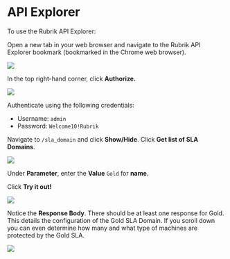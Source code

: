 # API Explorer

To use the Rubrik API Explorer:

Open a new tab in your web browser and navigate to the Rubrik API Explorer bookmark \(bookmarked in the Chrome web browser\).

![](https://lh6.googleusercontent.com/zRWnqho163c29Qrui5nFqPH1E7VMuaevlESLE-GlToGaqHqHDUJiOIr7Ue-Cdd9k8B9d1ixGupmClG65Wi24HVeRa5FmL_ZDpblQkebPsye8XFPMJtR7OoiJRFRfC6ZWhu1evy_I)

In the top right-hand corner, click **Authorize.**

![](https://lh4.googleusercontent.com/ZxfKeuaic9j89sPfJFwmPrHu3YqVFnzZ9lkBWMwbgGb-DBQ35clnZzzt1_unAOhya3fiH5y52IhynwurfC33Ky4B4JeabCOAdz4L71YJPbve-YqDeKh4F4l_r37baqtwyg-jBYI2)

Authenticate using the following credentials:

* Username: `admin`
* Password: `Welcome10!Rubrik`

Navigate to `/sla_domain` and click **Show/Hide**. Click **Get list of SLA Domains**.

![](https://lh4.googleusercontent.com/MNFMGqYSYQSKRF4SNBbvVyo9l6snXHfDx3snfFRyRrEVYAMhK11gIZdt2GezYwLIO-Iq-otYNGoiM7ZjEnl8mgXNL0JGS0-3v83MV8hLi9lNuKI-pokw9FBq2gn_kL0le3XZRLSg)

Under **Parameter**, enter the **Value** `Gold` for **name**.

Click **Try it out!**

![](https://lh3.googleusercontent.com/J2he6_nPK9oXcBzROZjr878u644XcIAyZvH7T39ZMMOGd5upkaThhgy9ZSJISfIQRosazBPE5DznCRnKQSZq4TJNs4ATOsGZZuRlw2HAxy-87vivYaTeh4tWSob46dY09k7CRsdw)

Notice the **Response Body**. There should be at least one response for Gold. This details the configuration of the Gold SLA Domain. If you scroll down you can even determine how many and what type of machines are protected by the Gold SLA.

![](https://lh3.googleusercontent.com/XzL_crpq2ioNHdC49NTGwxX79BcWAZ5DHkCGCEI_bHp3M992HG5aZoJ1BJcDQ8KFxx5M_MRf3l-QgBGSgulJWTA5hy1nwuoLmpSGsPWU0VT45NlS2yPzZNK9S93nlM2i3pf0NiJ5)

